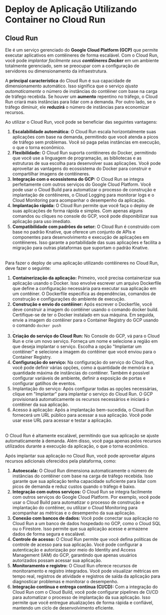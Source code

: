# Deploy de Aplicação Utilizando Container no Cloud Run

## Cloud Run 
Ele é um serviço gerenciado do <b>Google Cloud Platform (GCP)</b> que permite executar aplicativos em contêineres de forma escalável. Com o Cloud Run, você pode <i>implantar facilmente seus <b>contêineres Docker</b></i> em um ambiente totalmente gerenciado, sem se preocupar com a configuração de servidores ou dimensionamento da infraestrutura.

A <b>principal característica</b> do Cloud Run é sua capacidade de dimensionamento automático. Isso significa que o serviço <i>ajusta automaticamente</i> o número de instâncias do contêiner com base na carga de tráfego recebida. Se houver um <b>aumento</b> repentino no tráfego, o Cloud Run criará mais instâncias para lidar com a demanda. Por outro lado, se o tráfego diminuir, ele <b>reduzirá</b> o número de instâncias para economizar recursos.

Ao utilizar o Cloud Run, você pode se beneficiar das seguintes vantagens:

<table>
	<ol>
		<li><b>Escalabilidade automática:</b> O Cloud Run escala horizontalmente suas aplicações com base na demanda, permitindo que você atenda a picos de tráfego sem problemas. Você só paga pelas instâncias em execução, o que o torna econômico.</li>
		<li><b>Flexibilidade:</b> O Cloud Run suporta contêineres do Docker, permitindo que você use a linguagem de programação, as bibliotecas e as estruturas de sua escolha para desenvolver suas aplicações. Você pode aproveitar as vantagens do ecossistema do Docker para construir e compartilhar imagens de contêineres.</li>
		<li><b>Integração com o ecossistema do GCP:</b> O Cloud Run se integra perfeitamente com outros serviços do Google Cloud Platform. Você pode usar o Cloud Build para automatizar o processo de construção e implantação de contêineres, o Cloud Logging para monitorar logs e o Cloud Monitoring para acompanhar o desempenho da aplicação.</li>
		<li><b>Implantação rápida:</b> O Cloud Run permite que você faça o deploy de suas aplicações de forma rápida e simples. Com apenas alguns comandos ou cliques no console do GCP, você pode disponibilizar sua aplicação para uso imediato.</li>
		<li><b>Compatibilidade com padrões do setor:</b> O Cloud Run é construído com base no padrão Knative, que oferece um conjunto de APIs e componentes para desenvolvimento e execução de aplicações em contêineres. Isso garante a portabilidade das suas aplicações e facilita a migração para outras plataformas que suportam o padrão Knative.</li>
	</ol>
</table>

Para fazer o deploy de uma aplicação utilizando contêineres no Cloud Run, deve fazer o seguinte:

<table>
	<ol>
		<li><b>Containerização da aplicação:</b> Primeiro, você precisa containerizar sua aplicação usando o Docker. Isso envolve escrever um arquivo Dockerfile que define a configuração necessária para executar sua aplicação em um contêiner. O Dockerfile especifica as dependências, comandos de construção e configurações do ambiente de execução.</li>
		<li><b>Construção e envio do contêiner:</b> Após escrever o Dockerfile, você deve construir a imagem do contêiner usando o comando docker build. Certifique-se de ter o Docker instalado em sua máquina. Em seguida, envie a imagem do contêiner para o Container Registry do GCP usando o comando <code>docker push</code></li>.
		<li><b>Criação do serviço do Cloud Run:</b> No Console do GCP, vá para o Cloud Run e crie um novo serviço. Forneça um nome e selecione a região em que deseja implantar o serviço. Escolha a opção "Implantar um contêiner" e selecione a imagem do contêiner que você enviou para o Container Registry.</li>
		<li><b>Configuração do serviço:</b> Na configuração do serviço do Cloud Run, você pode definir várias opções, como a quantidade de memória e a quantidade máxima de instâncias do contêiner. Também é possível configurar variáveis de ambiente, definir a exposição de portas e configurar gatilhos de eventos.</li>
		<li>Implantação do serviço: Após configurar todas as opções necessárias, clique em "Implantar" para implantar o serviço do Cloud Run. O GCP provisionará automaticamente os recursos necessários e iniciará o contêiner da sua aplicação.</li>
		<li>Acesso à aplicação: Após a implantação bem-sucedida, o Cloud Run fornecerá um URL público para acessar a sua aplicação. Você pode usar esse URL para acessar e testar a aplicação.</li>
	</ol>
</table>

O Cloud Run é altamente escalável, permitindo que sua aplicação se ajuste automaticamente à demanda. Além disso, você paga apenas pelos recursos utilizados durante a execução da aplicação, o que o torna econômico.

Após implantar sua aplicação no Cloud Run, você pode aproveitar alguns recursos adicionais oferecidos pela plataforma, como:
<table>
	<ol>
		<li><b>Autoescala:</b> O Cloud Run dimensiona automaticamente o número de instâncias do contêiner com base na carga de tráfego recebida. Isso garante que sua aplicação tenha capacidade suficiente para lidar com picos de demanda e reduz custos quando o tráfego é baixo.</li>
		<li><b>Integração com outros serviços:</b> O Cloud Run se integra facilmente com outros serviços do Google Cloud Platform. Por exemplo, você pode usar o Cloud Build para automatizar o processo de construção e implantação do contêiner, ou utilizar o Cloud Monitoring para acompanhar as métricas e o desempenho da sua aplicação.</li>
		<li><b>Conexão com bancos de dados:</b> Você pode conectar sua aplicação no Cloud Run a um banco de dados hospedado no GCP, como o Cloud SQL ou o Firestore. Isso permite que sua aplicação acesse e armazene dados de forma segura e escalável.</li>
		<li><b>Controle de acesso:</b> O Cloud Run permite que você defina políticas de controle de acesso para sua aplicação. Você pode configurar a autenticação e autorização por meio do Identity and Access Management (IAM) do GCP, garantindo que apenas usuários autorizados possam acessar sua aplicação.</li>
		<li><b>Monitoramento e registro:</b> O Cloud Run oferece recursos de monitoramento e registro integrados. Você pode visualizar métricas em tempo real, registros de atividade e registros de saída da aplicação para diagnosticar problemas e monitorar o desempenho.</li>
		<li><b>Integração contínua e entrega contínua (CI/CD):</b> Com a integração do Cloud Run com o Cloud Build, você pode configurar pipelines de CI/CD para automatizar o processo de implantação da sua aplicação. Isso permite que você entregue atualizações de forma rápida e confiável, mantendo um ciclo de desenvolvimento eficiente.</li>